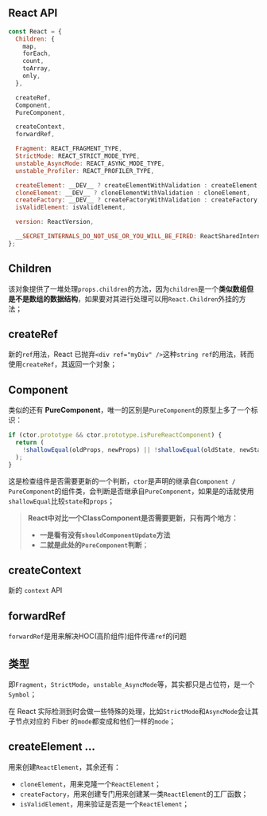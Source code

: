 ## React  API
```js
const React = {
  Children: {
    map,
    forEach,
    count,
    toArray,
    only,
  },

  createRef,
  Component,
  PureComponent,

  createContext,
  forwardRef,

  Fragment: REACT_FRAGMENT_TYPE,
  StrictMode: REACT_STRICT_MODE_TYPE,
  unstable_AsyncMode: REACT_ASYNC_MODE_TYPE,
  unstable_Profiler: REACT_PROFILER_TYPE,

  createElement: __DEV__ ? createElementWithValidation : createElement,
  cloneElement: __DEV__ ? cloneElementWithValidation : cloneElement,
  createFactory: __DEV__ ? createFactoryWithValidation : createFactory,
  isValidElement: isValidElement,

  version: ReactVersion,

  __SECRET_INTERNALS_DO_NOT_USE_OR_YOU_WILL_BE_FIRED: ReactSharedInternals,
};
```

## Children

该对象提供了一堆处理`props.children`的方法，因为`children`是一个**类似数组但是不是数组的数据结构**，如果要对其进行处理可以用`React.Children`外挂的方法；

## createRef

新的`ref`用法，React 已抛弃`<div ref="myDiv" />`这种`string ref`的用法，转而使用`createRef`，其返回一个对象；

## Component

类似的还有 **PureComponent**，唯一的区别是`PureComponent`的原型上多了一个标识：

```js
if (ctor.prototype && ctor.prototype.isPureReactComponent) {
  return (
    !shallowEqual(oldProps, newProps) || !shallowEqual(oldState, newState)
  );
}
```

这是检查组件是否需要更新的一个判断，`ctor`是声明的继承自`Component / PureComponent`的组件类，会判断是否继承自`PureComponent`，如果是的话就使用`shallowEqual`比较`state`和`props`；

> **React中对比一个ClassComponent是否需要更新，只有两个地方：**
>
> + **一是看有没有`shouldComponentUpdate`方法**
> + **二就是此处的`PureComponent`判断**；

## createContext

新的 `context` API

## forwardRef

`forwardRef`是用来解决HOC(高阶组件)组件传递`ref`的问题

## 类型

即`Fragment`，`StrictMode`，`unstable_AsyncMode`等，其实都只是占位符，是一个`Symbol`；

在 React 实际检测到时会做一些特殊的处理，比如`StrictMode`和`AsyncMode`会让其子节点对应的 Fiber 的`mode`都变成和他们一样的`mode`；

## createElement ...

用来创建`ReactElement`，其余还有：

+ `cloneElement`，用来克隆一个`ReactElement`；
+ `createFactory`，用来创建专门用来创建某一类`ReactElement`的工厂函数；
+ `isValidElement`，用来验证是否是一个`ReactElement`；